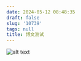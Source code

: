 ```yaml
---
date: 2024-05-12 08:48:35
draft: false
slug: '10739'
tags: null
title: 博文测试
---
```


![alt text](/images/posts/你好/image1.jpeg)